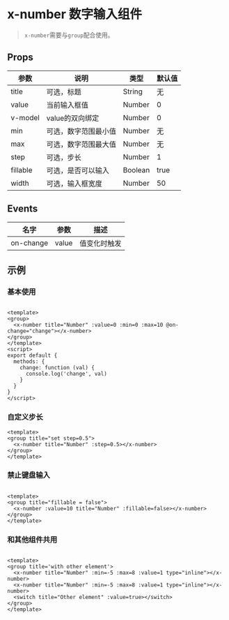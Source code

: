 # x-number 数字输入组件

> `x-number`需要与`group`配合使用。

## Props

| 参数         | 说明                  | 类型        | 默认值 |
| ----------- | ---------------------- | ---------- | ------- |
| title | 可选，标题 | String | 无 |
| value | 当前输入框值 | Number | 0 |
| v-model | value的双向绑定 | Number | 0 |
| min | 可选，数字范围最小值 | Number | 无 |
| max | 可选，数字范围最大值 | Number | 无 |
| step| 可选，步长 | Number | 1 |
| fillable | 可选，是否可以输入 | Boolean | true |
| width | 可选，输入框宽度 | Number | 50 |


## Events


| 名字 | 参数  | 描述 |
|-----|-----|-----|
| on-change | value | 值变化时触发 |


## 示例

### 基本使用

``` vux width=100% height=100px components=Group,XNumber

<template>
<group>
  <x-number title="Number" :value=0 :min=0 :max=10 @on-change="change"></x-number>
</group>
</template>
<script>
export default {
  methods: {
    change: function (val) {
      console.log('change', val)
    }
  }
}
</script>
```

### 自定义步长

```
<template>
<group title="set step=0.5">
  <x-number title="Number" :step=0.5></x-number>
</group>
</template>

```

### 禁止键盘输入

``` vux height=150px components=Group,XNumber

<template>
<group title="fillable = false">
  <x-number :value=10 title="Number" :fillable=false></x-number>
</group>
</template>

```

### 和其他组件共用

``` vux height=200px components=Switch,Group,XNumber

<template>
<group title='with other element'>
  <x-number title="Number" :min=-5 :max=8 :value=1 type="inline"></x-number>
  <x-number title="Number" :min=-5 :max=8 :value=1 type="inline"></x-number>
  <switch title="Other element" :value=true></switch>
</group>
</template>
```